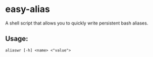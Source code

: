 # easy-alias
A shell script that allows you to quickly write persistent bash aliases.

<h2> Usage: </h2>

```
aliaswr [-h] <name> <"value">
```

